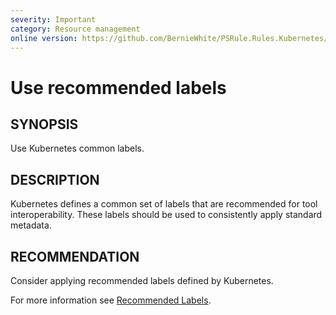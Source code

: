 ```yaml
---
severity: Important
category: Resource management
online version: https://github.com/BernieWhite/PSRule.Rules.Kubernetes/blob/master/docs/rules/en-US/Kubernetes.Metadata.md
---
```


# Use recommended labels

## SYNOPSIS

Use Kubernetes common labels.

## DESCRIPTION

Kubernetes defines a common set of labels that are recommended for tool interoperability.
These labels should be used to consistently apply standard metadata.

## RECOMMENDATION

Consider applying recommended labels defined by Kubernetes.

For more information see [Recommended Labels](https://kubernetes.io/docs/concepts/overview/working-with-objects/common-labels/).
